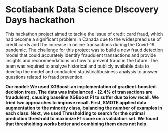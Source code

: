 # Scotiabank Data Science DIscovery Days hackathon 


This hackathon project aimed to tackle the issue of credit card fraud, which had become a significant problem in Canada due to the widespread use of credit cards and the increase in online transactions during the Covid-19 pandemic. The challenge for this project was to build a new fraud detection model that could accurately identify fraudulent transactions and provide insights and recommendations on how to prevent fraud in the future. The team was required to analyze historical and publicly available data to develop the model and conducted statistical/business analysis to answer questions related to fraud prevention.

<b>Our model<b>:
We used XGBoost–an implementation of gradient-boosted-decision trees. The data
was imbalanced - (2.4% of transactions are fraudulent), causing baseline XGBoost F1 to suffer
due to low recall.
We tried two approaches to improve recall. First, SMOTE applied data augmentation to
the minority class, balancing the number of examples in each class. Next, we used
Thresholding to search for the optimal prediction threshold to maximize F1 score on a
validation set.
We found that thresholding works better and combining them does not help.
